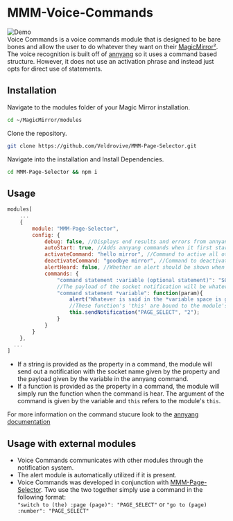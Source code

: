 # MMM-Voice-Commands
![Demo](https://i.imgur.com/u0k3598.gif)<br/>
Voice Commands is a voice commands module that is designed to be bare bones and allow the user to do whatever they want on their [MagicMirror²](https://github.com/MichMich/MagicMirror). The voice recognition is built off of [annyang](https://github.com/TalAter/annyang) so it uses a command based structure. However, it does not use an activation phrase and instead just opts for direct use of statements.

## Installation
Navigate to the modules folder of your Magic Mirror installation.
```bash
cd ~/MagicMirror/modules
```

Clone the repository.
```bash
git clone https://github.com/Veldrovive/MMM-Page-Selector.git
```

Navigate into the installation and Install Dependencies.
```bash
cd MMM-Page-Selector && npm i
```

## Usage
```js
modules[
    ...
    {
        module: "MMM-Page-Selector",
        config: {
            debug: false, //Displays end results and errors from annyang in the Log
            autoStart: true, //Adds annyang commands when it first starts
            activateCommand: "hello mirror", //Command to active all other commands
            deactivateCommand: "goodbye mirror", //Command to deactivate all other commands
            alertHeard: false, //Whether an alert should be shown when annyang hears a phrase (mostly for debug)
            commands: {
                "command statement :variable (optional statement)": "SOCKET_NOTIFICATION_NAME",
                //The payload of the socket notification will be whatever is said in the :variable
                "command statement *variable": function(param){
                    alert("Whatever is said in the *variable space is given as the "+param);
                    //These function's 'this' are bound to the module's 'this' so you can do stuff like:
                    this.sendNotification("PAGE_SELECT", "2");
                }
            }
        }
    },
  ...
]
```
- If a string is provided as the property in a command, the module will send out a notification with the socket name given by the property and the payload given by the variable in the annyang command.<br/>
- If a function is provided as the property in a command, the module will simply run the function when the command is hear. The argument of the command is given by the variable and `this` refers to the module's `this`.

For more information on the command stucure look to the [annyang documentation](https://www.talater.com/annyang/)

## Usage with external modules
- Voice Commands communicates with other modules through the notification system.<br/>
- The alert module is automatically utilized if it is present.<br/>
- Voice Commands was developed in conjunction with [MMM-Page-Selector](https://github.com/Veldrovive/MMM-Page-Selector). Two use the two together simply use a command in the following format:<br/>
`"switch to (the) :page (page)": "PAGE_SELECT"` or `"go to (page) :number": "PAGE_SELECT"`
